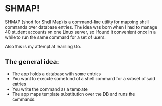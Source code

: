 # SHMAP!
SHMAP (short for Shell Map) is a command-line utility for mapping shell 
commands over database entries. The idea was born when I had to manage 40 student
accounts on one Linux server, so I found it convenient once in a while to run 
the same command for a set of users.

Also this is my attempt at learning Go.

## The general idea:
* The app holds a database with some entries
* You want to execute some kind of a shell command for a subset of said entries
* You write the command as a template
* The app maps template substitution over the DB and runs the commands.
